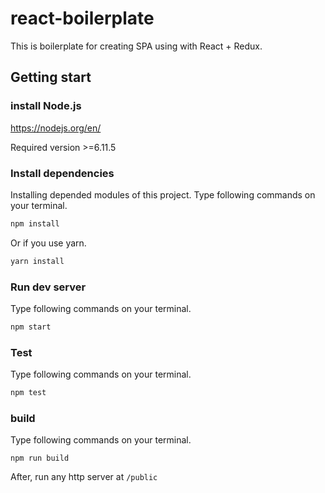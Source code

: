 # react-boilerplate

This is boilerplate for creating SPA using with React + Redux.

## Getting start

### install Node.js

https://nodejs.org/en/

Required version >=6.11.5

### Install dependencies

Installing depended modules of this project.
Type following commands on your terminal.

```sh
npm install
```

Or if you use yarn.

```sh
yarn install
```

### Run dev server

Type following commands on your terminal.

```sh
npm start
```

### Test

Type following commands on your terminal.

```sh
npm test
```

### build

Type following commands on your terminal.

```
npm run build
```

After, run any http server at `/public`
